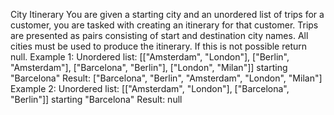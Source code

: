 City Itinerary
You are given a starting city and an unordered list of trips for a customer, you are tasked with creating an itinerary for that customer. Trips are presented as pairs consisting of start and destination city names.
All cities must be used to produce the itinerary. If this is not possible return null.
Example 1:
Unordered list: [["Amsterdam", "London"], ["Berlin", "Amsterdam"], ["Barcelona", "Berlin"], ["London", "Milan"]] starting "Barcelona" Result: ["Barcelona", "Berlin", "Amsterdam", "London", "Milan"]
Example 2:
Unordered list: [["Amsterdam", "London"], ["Barcelona", "Berlin"]] starting "Barcelona"
Result: null
